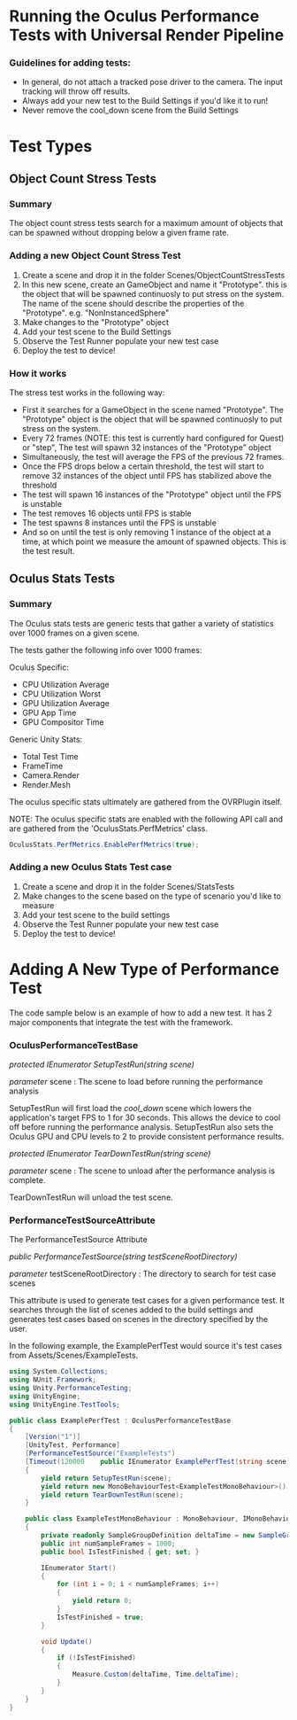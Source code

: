 # Running the Oculus Performance Tests with Universal Render Pipeline

### Guidelines for adding tests:
- In general, do not attach a tracked pose driver to the camera. The input tracking will throw off results.
- Always add your new test to the Build Settings if you'd like it to run!
- Never remove the cool_down scene from the Build Settings

# Test Types

## Object Count Stress Tests

### Summary
The object count stress tests search for a maximum amount of objects that can be spawned without dropping below a given frame rate. 

### Adding a new Object Count Stress Test 
1) Create a scene and drop it in the folder Scenes/ObjectCountStressTests
2) In this new scene, create an GameObject and name it "Prototype". this is the object that will be spawned continuosly to put stress on the system. The name of the scene should describe the properties of the "Prototype". e.g. "NonInstancedSphere" 
3) Make changes to the "Prototype" object
4) Add your test scene to the Build Settings
5) Observe the Test Runner populate your new test case
6) Deploy the test to device!

### How it works
The stress test works in the following way:
- First it searches for a GameObject in the scene named "Prototype". The "Prototype" object is the object that will be spawned continuosly to put stress on the system.
- Every 72 frames (NOTE: this test is currently hard configured for Quest) or "step", The test will spawn 32 instances of the "Prototype" object
- Simultaneously, the test will average the FPS of the previous 72 frames.
- Once the FPS drops below a certain threshold, the test will start to remove 32 instances of the object until FPS has stabilized above the threshold
- The test will spawn 16 instances of the "Prototype" object until the FPS is unstable
- The test removes 16 objects until FPS is stable
- The test spawns 8 instances until the FPS is unstable
- And so on until the test is only removing 1 instance of the object at a time, at which point we measure the amount of spawned objects. This is the test result.

## Oculus Stats Tests

### Summary
The Oculus stats tests are generic tests that gather a variety of statistics over 1000 frames on a given scene. 

The tests gather the following info over 1000 frames:

Oculus Specific:
- CPU Utilization Average
- CPU Utilization Worst
- GPU Utilization Average
- GPU App Time
- GPU Compositor Time  

Generic Unity Stats:
- Total Test Time
- FrameTime
- Camera.Render 
- Render.Mesh 

The oculus specific stats ultimately are gathered from the OVRPlugin itself. 

NOTE: The oculus specific stats are enabled with the following API call and are gathered from the 'OculusStats.PerfMetrics' class.
```csharp
OculusStats.PerfMetrics.EnablePerfMetrics(true);
```

### Adding a new Oculus Stats Test case
1) Create a scene and drop it in the folder Scenes/StatsTests
2) Make changes to the scene based on the type of scenario you'd like to measure
3) Add your test scene to the build settings
4) Observe the Test Runner populate your new test case
5) Deploy the test to device!

# Adding A New Type of Performance Test

The code sample below is an example of how to add a new test. It has 2 major components that integrate the test with the framework.

### OculusPerformanceTestBase

_protected IEnumerator SetupTestRun(string scene)_

_parameter_ scene : The scene to load before running the performance analysis

SetupTestRun will first load the _cool_down_ scene which lowers the application's target FPS to 1 for 30 seconds. This allows the device to cool off before running the performance analysis. SetupTestRun also sets the Oculus GPU and CPU levels to 2 to provide consistent performance results.

_protected IEnumerator TearDownTestRun(string scene)_

_parameter_ scene : The scene to unload after the performance analysis is complete.

TearDownTestRun will unload the test scene.

### PerformanceTestSourceAttribute

The PerformanceTestSource Attribute
 
_public PerformanceTestSource(string testSceneRootDirectory)_

_parameter_ testSceneRootDirectory : The directory to search for test case scenes

This attribute is used to generate test cases for a given performance test. It searches through the list of scenes added to the build settings and generates test cases based on scenes in the directory specified by the user.

In the following example, the ExamplePerfTest would source it's test cases from Assets/Scenes/ExampleTests.

```csharp
using System.Collections;
using NUnit.Framework;
using Unity.PerformanceTesting;
using UnityEngine;
using UnityEngine.TestTools;

public class ExamplePerfTest : OculusPerformanceTestBase
{
    [Version("1")]
    [UnityTest, Performance]
    [PerformanceTestSource("ExampleTests")
    [Timeout(120000    public IEnumerator ExamplePerfTest(string scene)
    {
        yield return SetupTestRun(scene);
        yield return new MonoBehaviourTest<ExampleTestMonoBehaviour>();
        yield return TearDownTestRun(scene);
    }

    public class ExampleTestMonoBehaviour : MonoBehaviour, IMonoBehaviourTest
    {
        private readonly SampleGroupDefinition deltaTime = new SampleGroupDefinition("deltaTime", SampleUnit.Millisecond);
        public int numSampleFrames = 1000;        
        public bool IsTestFinished { get; set; }

        IEnumerator Start()
        {
            for (int i = 0; i < numSampleFrames; i++)
            {
                yield return 0;
            }
            IsTestFinished = true;
        }

        void Update()
        {
            if (!IsTestFinished)
            {
                Measure.Custom(deltaTime, Time.deltaTime);
            }
        }
    }
}
```